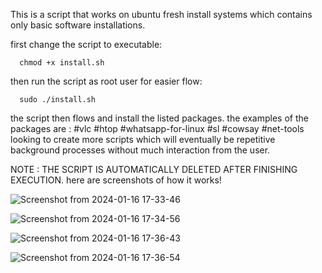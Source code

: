 This is a script that works on ubuntu fresh 
install systems which contains
only basic software installations.

first change the script to executable:

      chmod +x install.sh

then run the script as root user for easier flow:

      sudo ./install.sh
      
the script then flows and install the listed packages.
the examples of the packages are :
      #vlc
      #htop
      #whatsapp-for-linux
      #sl
      #cowsay
      #net-tools
looking to create more scripts which will eventually be repetitive background processes 
without much interaction from the user.


NOTE : THE SCRIPT IS AUTOMATICALLY DELETED AFTER FINISHING EXECUTION.
here are screenshots of how it works!

![Screenshot from 2024-01-16 17-33-46](https://github.com/dee-mee/shell-script/assets/98864170/74601cd9-84db-4725-8c56-46222f12c7ed)


![Screenshot from 2024-01-16 17-34-56](https://github.com/dee-mee/shell-script/assets/98864170/342a39de-da4b-4499-8b3c-47f64099436c)


![Screenshot from 2024-01-16 17-36-43](https://github.com/dee-mee/shell-script/assets/98864170/157d28af-c5a1-4e57-b553-daba8e3a2451)



![Screenshot from 2024-01-16 17-36-54](https://github.com/dee-mee/shell-script/assets/98864170/a9d75789-4977-4e49-acdf-da3b0af845f8)
